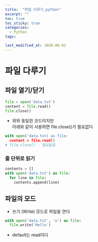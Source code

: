 ```yaml
---
title:  "파일 다루기_python"
excerpt: ""
toc: true
toc_sticky: true
categories:
  - Python
tags:

last_modified_at: 2020-08-02
---
```

# 파일 다루기
## 파일 열기/닫기

```python
file = open('data.txt')
content = file.read()
file.close()
```

* 위와 동일한 코드이지만   
  아래와 같이 사용하면 file.close()가 필요없다

```python
with open('data.txt) as file:
  content = file.read()
# file.close() - 필요없음
```

### 줄 단위로 읽기

```python 
contents = []
with open('data.txt') as file:
  for line in file:
    contents.append(line)
```

## 파일의 모드

* 쓰기 (Write) 모드로 파일을 연다

```python 
with open('data.txt', 'w') as file:
  file.write('Hello')
```

* default는 read이다
